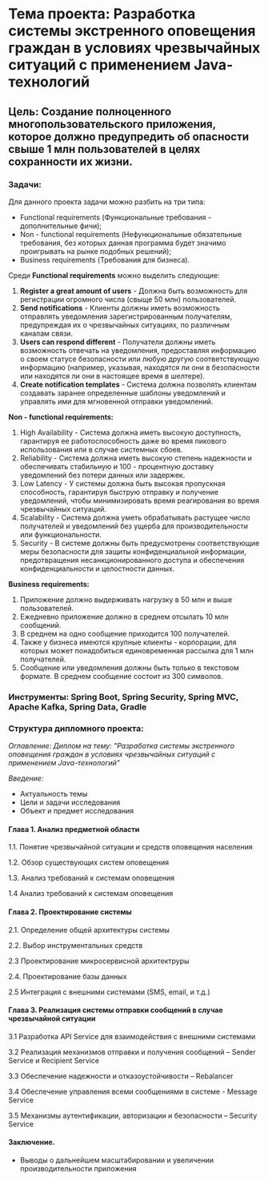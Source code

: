# Тема проекта: Разработка системы экстренного оповещения граждан в условиях чрезвычайных ситуаций с применением Java-технологий

## Цель: Создание полноценного многопользовательского приложения, которое должно предупредить об опасности свыше 1 млн пользователей в целях сохранности их жизни.

### Задачи:

Для данного проекта задачи можно разбить на три типа:

* Functional requirements (Функциональные требования - дополнительные фичи);
* Non - functional requirements (Нефункциональные обязательные требования, без которых данная программа будет значимо проигрывать на рынке подобных решений);
* Business requirements (Требования для бизнеса).


Среди **Functional requirements** можно выделить следующие:

1. **Register a great amount of users** - Должна быть возможность для регистрации огромного числа (свыще 50 млн) пользователей.
2. **Send notifications** - Клиенты должны иметь возможность отправлять уведомления зарегистрированным получателям, предупреждая их о чрезвычайных ситуациях, по различным каналам связи.
3. **Users can respond different** - Получатели должны иметь возможность отвечать на уведомления, предоставляя информацию о своем статусе безопасности или любую другую соответствующую информацию (например, указывая, находятся ли они в безопасности или находятся ли они в настоящее время в шелтере).
4. **Create notification templates** - Система должна позволять клиентам создавать заранее определенные шаблоны уведомлений и управлять ими для мгновенной отправки уведомлений.

**Non - functional requirements:**

1. High Availability - Система должна иметь высокую доступность, гарантируя ее работоспособность даже во время пикового использования или в случае системных сбоев.
2. Reliability - Система должна иметь высокую степень надежности и обеспечивать стабильную и 100 - процентную доставку уведомлений без потери данных или задержек.
3. Low Latency - У системы должна быть высокая пропускная способность, гарантируя быструю отправку и получение уведомлений, чтобы минимизировать время реагирования во время чрезвычайных ситуаций.
4. Scalability - Система должна уметь обрабатывать растущее число получателей и уведомлений без ущерба для производительности или функциональности.
5. Security - В системе должны быть предусмотрены соответствующие меры безопасности для защиты конфиденциальной информации, предотвращения несанкционированного доступа и обеспечения конфиденциальности и целостности данных.

**Business requirements:**

1. Приложение должно выдерживать нагрузку в 50 млн и выше пользователей.
2. Ежедневно приложение должно в среднем отсылать 10 млн сообщений.
3. В среднем на одно сообщение приходится 100 получателей.
4. Также у бизнеса имеются крупные клиенты - корпорации, для которых может понадобиться единовременная рассылка для 1 млн получателей.
5. Сообщение или уведомления должны быть только в текстовом формате. В среднем сообщение состоит из 300 символов.


### Инструменты: Spring Boot, Spring Security, Spring MVC, Apache Kafka, Spring Data, Gradle

### Структура дипломного проекта:

*Оглавление: Диплом на тему: "Разработка системы экстренного оповещения граждан в условиях чрезвычайных ситуаций с применением Java-технологий"* 

*Введение:*

* Актуальность темы
* 
  Цели и задачи исследования
* 
  Объект и предмет исследования

#### Глава 1. Анализ предметной области
1.1. Понятие чрезвычайной ситуации и средств оповещения населения

1.2. Обзор существующих систем оповещения

1.3. Анализ требований к системам оповещения

1.4 Анализ требований к системам оповещения

#### Глава 2. Проектирование системы

2.1. Определение общей архитектуры системы

2.2. Выбор инструментальных средств 

2.3 Проектирование микросервисной архитектруры

2.4. Проектирование базы данных

2.5 Интеграция с внешними системами (SMS, email, и т.д.)

#### Глава 3. Реализация системы отправки сообщений в случае чрезвычайной ситуации

3.1 Разработка API Service для взаимодействия с внешними системами 

3.2 Реализация механизмов отправки и получения сообщений – Sender Service и Recipient Service 

3.3 Обеспечение надежности и отказоустойчивости – Rebalancer

3.4 Обеспечение управления всеми сообщениями в системе - Message Service

3.5 Механизмы аутентификации, авторизации и безопасности – Security Service

#### Заключение.

* Выводы о дальнейшем масштабировании и увеличении производительности приложения





